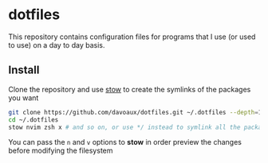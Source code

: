 # dotfiles

This repository contains configuration files for programs that I use (or used to use) on a day to day basis.

## Install

Clone the repository and use [stow](https://www.gnu.org/software/stow/) to create the symlinks of the packages you want

```sh
git clone https://github.com/davoaux/dotfiles.git ~/.dotfiles --depth=1
cd ~/.dotfiles
stow nvim zsh x # and so on, or use */ instead to symlink all the packages
```

You can pass the `n` and `v` options to **stow** in order preview the changes before modifying the filesystem
